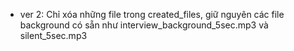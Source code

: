 - ver 2: 
Chỉ xóa những file trong created_files, giữ nguyên các file background có sẵn như interview_background_5sec.mp3 và silent_5sec.mp3